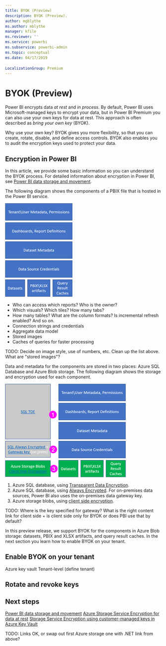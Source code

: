 ```yaml
---
title: BYOK (Preview)
description: BYOK (Preview).
author: mgblythe
ms.author: mblythe
manager: kfile
ms.reviewer: ''
ms.service: powerbi
ms.subservice: powerbi-admin
ms.topic: conceptual
ms.date: 04/17/2019

LocalizationGroup: Premium
---
```


# BYOK (Preview)

Power BI encrypts data *at rest* and *in process*. By default, Power BI uses Microsoft-managed keys to encrypt your data, but in Power BI Premium you can also use your own keys for data at rest. This approach is often described as *bring your own key* (BYOK).

Why use your own key? BYOK gives you more flexibility, so that you can create, rotate, disable, and define access controls. BYOK also enables you to audit the encryption keys used to protect your data.

## Encryption in Power BI

In this article, we provide some basic information so you can understand the BYOK process. For detailed information about encryption in Power BI, see [Power BI data storage and movement](whitepaper-powerbi-security.md#data-storage-and-movement).

The following diagram shows the components of a PBIX file that is hosted in the Power BI service.

![PBIX file components](media/service-encryption-byok/pbix-file-components.png)

- Who can access which reports? Who is the owner?
- Which visuals? Which tiles? How many tabs?
- How many tables? What are the column formats? Is incremental refresh enabled? And so on.
- Connection strings and credentials
- Aggregate data model
- Stored images
- Caches of queries for faster processing

TODO: Decide on image style, use of numbers, etc. Clean up the list above. What are "stored images"?

Data and metadata for the components are stored in two places: Azure SQL Database and Azure Blob storage. The following diagram shows the storage and encryption used for each component.

![PBIX file component encryption](media/service-encryption-byok/encryption-approaches.png)

1. Azure SQL database, using [Transparent Data Encryption](/azure/sql-database/transparent-data-encryption-azure-sql).
2. Azure SQL database, using [Always Encrypted](/azure/sql-database/sql-database-always-encrypted-azure-key-vault). For on-premises data sources, Power BI also uses the on-premises data gateway key.
3. Azure storage blobs, using [client side encryption](/azure/storage/common/storage-client-side-encryption). 

TODO: Where is the key specified for gateway? What is the right content link for client side + is client side only for BYOK or does PBI use that by default?

In this preview release, we support BYOK for the components in Azure Blob storage: datasets, PBIX and XLSX artifacts, and query result caches. In the next section you learn how to enable BYOK on your tenant.

## Enable BYOK on your tenant

Azure key vault
Tenant-level (define tenant)

## Rotate and revoke keys

## Next steps

[Power BI data storage and movement](whitepaper-powerbi-security.md#data-storage-and-movement)
[Azure Storage Service Encryption for data at rest](/azure/storage/common/storage-service-encryption?toc=%2fazure%2fstorage%2fblobs%2ftoc.json)
[Storage Service Encryption using customer-managed keys in Azure Key Vault](/azure/storage/common/storage-service-encryption-customer-managed-keys)

TODO: Links OK, or swap out first Azure storage one with .NET link from above?